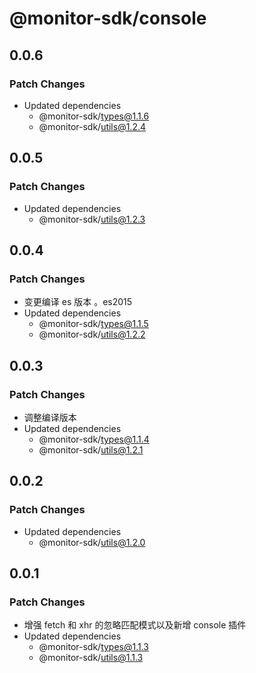 # @monitor-sdk/console

## 0.0.6

### Patch Changes

-   Updated dependencies
    -   @monitor-sdk/types@1.1.6
    -   @monitor-sdk/utils@1.2.4

## 0.0.5

### Patch Changes

-   Updated dependencies
    -   @monitor-sdk/utils@1.2.3

## 0.0.4

### Patch Changes

-   变更编译 es 版本 。es2015
-   Updated dependencies
    -   @monitor-sdk/types@1.1.5
    -   @monitor-sdk/utils@1.2.2

## 0.0.3

### Patch Changes

-   调整编译版本
-   Updated dependencies
    -   @monitor-sdk/types@1.1.4
    -   @monitor-sdk/utils@1.2.1

## 0.0.2

### Patch Changes

-   Updated dependencies
    -   @monitor-sdk/utils@1.2.0

## 0.0.1

### Patch Changes

-   增强 fetch 和 xhr 的忽略匹配模式以及新增 console 插件
-   Updated dependencies
    -   @monitor-sdk/types@1.1.3
    -   @monitor-sdk/utils@1.1.3
